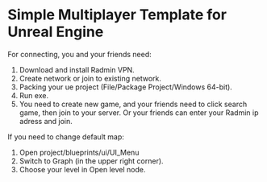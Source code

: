 # Simple Multiplayer Template for Unreal Engine

For connecting, you and your friends need:
1. Download and install Radmin VPN.
2. Create network or join to existing network.
3. Packing your ue project (File/Package Project/Windows 64-bit).
4. Run exe.
5. You need to create new game, and your friends need to click search game, then join to your server. 
   Or your friends can enter your Radmin ip adress and join. 

If you need to change default map:
1. Open project/blueprints/ui/UI_Menu
2. Switch to Graph (in the upper right corner).
3. Choose your level in Open level node.
